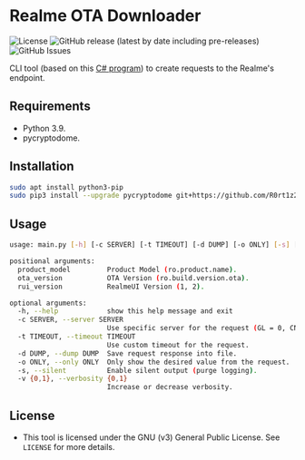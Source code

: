 # Realme OTA Downloader
![License](https://img.shields.io/github/license/R0rt1z2/realme-ota)
![GitHub release (latest by date including pre-releases)](https://img.shields.io/github/v/release/R0rt1z2/realme-ota?include_prereleases)
![GitHub Issues](https://img.shields.io/github/issues-raw/R0rt1z2/realme-ota?color=red)

CLI tool (based on this [C# program](https://github.com/4j17h/realmeOTAUpdates)) to create requests to the Realme's endpoint.

## Requirements
* Python 3.9.
* pycryptodome.

## Installation
```bash
sudo apt install python3-pip
sudo pip3 install --upgrade pycryptodome git+https://github.com/R0rt1z2/realme-ota
```

## Usage
```bash
usage: main.py [-h] [-c SERVER] [-t TIMEOUT] [-d DUMP] [-o ONLY] [-s] [-v {0,1}] product_model ota_version rui_version

positional arguments:
  product_model         Product Model (ro.product.name).
  ota_version           OTA Version (ro.build.version.ota).
  rui_version           RealmeUI Version (1, 2).

optional arguments:
  -h, --help            show this help message and exit
  -c SERVER, --server SERVER
                        Use specific server for the request (GL = 0, CN = 1, IN = 2, EU = 3).
  -t TIMEOUT, --timeout TIMEOUT
                        Use custom timeout for the request.
  -d DUMP, --dump DUMP  Save request response into file.
  -o ONLY, --only ONLY  Only show the desired value from the request.
  -s, --silent          Enable silent output (purge logging).
  -v {0,1}, --verbosity {0,1}
                        Increase or decrease verbosity.
```

## License
* This tool is licensed under the GNU (v3) General Public License. See `LICENSE` for more details.
